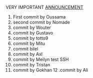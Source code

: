VERY IMPORTANT [ANNOUNCEMENT](https://www.youtube.com/watch?v=dQw4w9WgXcQ)

1. First commit by Oussama
2. second commit by Nomade
3. commit by Wouter
4. commit by Gustavo
5. commit by totto9
6. commit by Mitu
7. commit bilel
8. commit by Axl
9. commit by Meilyn test SSH
10. commit by Tristan
11. commit by Gokhan
12  .commit by Ali
